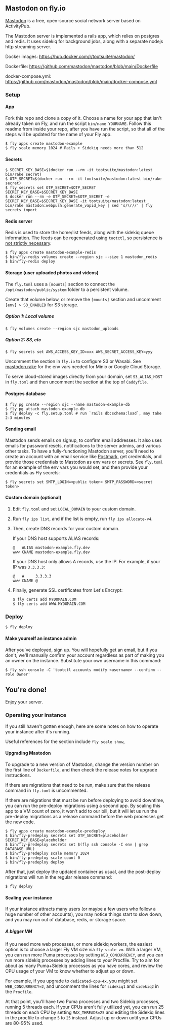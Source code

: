## Mastodon on fly.io

[Mastodon](https://github.com/mastodon/mastodon) is a free, open-source social network server based on ActivityPub.

The Mastodon server is implemented a rails app, which relies on postgres and redis. It uses sidekiq for background jobs, along with a separate nodejs http streaming server.

Docker images: https://hub.docker.com/r/tootsuite/mastodon/

Dockerfile: https://github.com/mastodon/mastodon/blob/main/Dockerfile

docker-compose.yml: https://github.com/mastodon/mastodon/blob/main/docker-compose.yml

### Setup

#### App

Fork this repo and clone a copy of it. Choose a name for your app that isn't already taken on Fly, and run the script `bin/name YOURNAME`. Follow this readme from inside your repo, after you have run the script, so that all of the steps will be updated for the name of your Fly app.

```
$ fly apps create mastodon-example
$ fly scale memory 1024 # Rails + Sidekiq needs more than 512
```

#### Secrets

```
$ SECRET_KEY_BASE=$(docker run --rm -it tootsuite/mastodon:latest bin/rake secret)
$ OTP_SECRET=$(docker run --rm -it tootsuite/mastodon:latest bin/rake secret)
$ fly secrets set OTP_SECRET=$OTP_SECRET SECRET_KEY_BASE=$SECRET_KEY_BASE
$ docker run --rm -e OTP_SECRET=$OTP_SECRET -e SECRET_KEY_BASE=$SECRET_KEY_BASE -it tootsuite/mastodon:latest bin/rake mastodon:webpush:generate_vapid_key | sed 's/\r//' | fly secrets import
```

#### Redis server

Redis is used to store the home/list feeds, along with the sidekiq queue information. The feeds can be regenerated using `tootctl`, so persistence is [not strictly necessary](https://docs.joinmastodon.org/admin/backups/#failure).

```
$ fly apps create mastodon-example-redis
$ bin/fly-redis volumes create --region sjc --size 1 mastodon_redis
$ bin/fly-redis deploy
```

#### Storage (user uploaded photos and videos)

The `fly.toml` uses a `[mounts]` section to connect the `/opt/mastodon/public/system` folder to a persistent volume.

Create that volume below, or remove the `[mounts]` section and uncomment `[env] > S3_ENABLED` for S3 storage.

##### Option 1: Local volume

```
$ fly volumes create --region sjc mastodon_uploads
```

##### Option 2: S3, etc

```
$ fly secrets set AWS_ACCESS_KEY_ID=xxx AWS_SECRET_ACCESS_KEY=yyy
```

Uncomment the section in `fly.io` to configure S3 or Wasabi.  See [mastodon.rake](https://github.com/mastodon/mastodon/blob/5ba46952af87e42a64962a34f7ec43bc710bdcaf/lib/tasks/mastodon.rake#L137) for the env vars needed for Minio or Google Cloud Storage.

To serve cloud-stored images directly from your domain, set `S3_ALIAS_HOST` in `fly.toml` and then uncomment the section at the top of `Caddyfile`.

#### Postgres database

```
$ fly pg create --region sjc --name mastodon-example-db
$ fly pg attach mastodon-example-db
$ fly deploy -c fly.setup.toml # run `rails db:schema:load`, may take 2-3 minutes
```

#### Sending email

Mastodon sends emails on signup, to confirm email addresses. It also uses emails for password resets, notifications to the server admins, and various other tasks. To have a fully-functioning Mastodon server, you'll need to create an account with an email service like [Postmark](https://postmarkapp.com), get credentials, and provide those credentials to Mastodon as env vars or secrets. See `fly.toml` for an example of the env vars you would set, and then provide your credentials as Fly secrets:

```
$ fly secrets set SMTP_LOGIN=<public token> SMTP_PASSWORD=<secret token>
```

#### Custom domain (optional)

1. Edit `fly.toml` and set `LOCAL_DOMAIN` to your custom domain.
2. Run `fly ips list`, and if the list is empty, run `fly ips allocate-v4`.
3. Then, create DNS records for your custom domain.

    If your DNS host supports ALIAS records:

    ```
    @   ALIAS mastodon-example.fly.dev
    www CNAME mastodon-example.fly.dev
    ```

    If your DNS host only allows A records, use the IP. For example, if your IP was `3.3.3.3`:

    ```
    @   A     3.3.3.3
    www CNAME @
    ```

4. Finally, generate SSL certificates from Let's Encrypt:

    ```
    $ fly certs add MYDOMAIN.COM
    $ fly certs add WWW.MYDOMAIN.COM
    ```

### Deploy

```
$ fly deploy
```

#### Make yourself an instance admin

After you've deployed, sign up. You will hopefully get an email, but if you don't, we'll manually confirm your account regardless as part of making you an owner on the instance. Substitute your own username in this command:

```
$ fly ssh console -C 'tootctl accounts modify <username> --confirm --role Owner'
```

## You're done!

Enjoy your server.


### Operating your instance

If you still haven't gotten enough, here are some notes on how to operate your instance after it's running.

Useful references for the section include `fly scale show`, 

#### Upgrading Mastodon

To upgrade to a new version of Mastodon, change the version number on the first line of `Dockerfile`, and then check the release notes for upgrade instructions.

If there are migrations that need to be run, make sure that the release command in `fly.toml` is uncommented.

If there are migrations that must be run before deploying to avoid downtime, you can run the pre-deploy migrations using a second app. By scaling this app to a VM count of zero, it won't add to our bill, but it will let us run the pre-deploy migrations as a release command before the web processes get the new code.

```
$ fly apps create mastodon-example-predeploy
$ bin/fly-predeploy secrets set OTP_SECRET=placeholder SECRET_KEY_BASE=placeholder
$ bin/fly-predeploy secrets set $(fly ssh console -C env | grep DATABASE_URL)
$ bin/fly-predeploy scale memory 1024
$ bin/fly-predeploy scale count 0
$ bin/fly-predeploy deploy
```

After that, just deploy the updated container as usual, and the post-deploy migrations will run in the regular release command:

```
$ fly deploy
```

#### Scaling your instance

If your instance attracts many users (or maybe a few users who follow a huge number of other accounts), you may notice things start to slow down, and you may run out of database, redis, or storage space.

##### A bigger VM

If you need more web processes, or more sidekiq workers, the easiest option is to choose a larger Fly VM size via `fly scale vm`. With a larger VM, you can run more Puma processes by setting `WEB_CONCURRENCY`, and you can run more sidekiq processes by adding lines to your Procfile. Try to aim for about as many Puma+Sidekiq processes as you have cores, and review the CPU usage of your VM to know whether to adjust up or down.

For example, if you upgrade to `dedicated-cpu-4x`, you might set `WEB_CONCURRENCY=2`, and uncomment the lines for `sidekiq1` and `sidekiq2` in the `Procfile`.

At that point, you'll have two Puma processes and two Sidekiq processes, running 5 threads each. If your CPUs aren't fully utilized yet, you can run 25 threads on each CPU by setting `MAX_THREADS=25` and editing the Sidekiq lines in the procfile to change `5` to `25` instead. Adjust up or down until your CPUs are 80-95% used.
